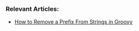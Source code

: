 ### Relevant Articles:

- [How to Remove a Prefix From Strings in Groovy](https://www.baeldung.com/groovy-remove-string-prefix)

